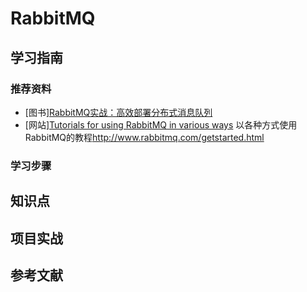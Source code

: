 # RabbitMQ

## 学习指南

### 推荐资料

* [图书][RabbitMQ实战：高效部署分布式消息队列](http://product.dangdang.com/23799313.html)
* [网站][Tutorials for using RabbitMQ in various ways](https://github.com/rabbitmq/rabbitmq-tutorials) 以各种方式使用RabbitMQ的教程<http://www.rabbitmq.com/getstarted.html>

### 学习步骤

## 知识点

## 项目实战

## 参考文献
